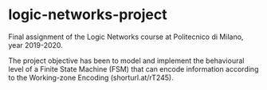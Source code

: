 # logic-networks-project
Final assignment of the Logic Networks course at Politecnico di Milano, year 2019-2020.

The project objective has been to model and implement the behavioural level of a Finite State Machine (FSM) that can encode information according to the Working-zone Encoding (shorturl.at/rT245).
